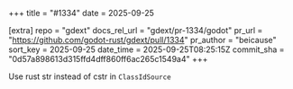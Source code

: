 +++
title = "#1334"
date = 2025-09-25

[extra]
repo = "gdext"
docs_rel_url = "gdext/pr-1334/godot"
pr_url = "https://github.com/godot-rust/gdext/pull/1334"
pr_author = "beicause"
sort_key = 2025-09-25
date_time = 2025-09-25T08:25:15Z
commit_sha = "0d57a898613d315ffd4dff860ff6ac265c1549a4"
+++

Use rust str instead of cstr in `ClassIdSource`
